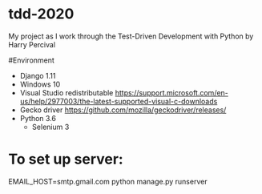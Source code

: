 # tdd-2020
My project as I work through the Test-Driven Development with Python by Harry Percival

#Environment
* Django 1.11
* Windows 10
* Visual Studio redistributable https://support.microsoft.com/en-us/help/2977003/the-latest-supported-visual-c-downloads
* Gecko driver https://github.com/mozilla/geckodriver/releases/
* Python 3.6
    * Selenium 3

# To set up server:
EMAIL_HOST=smtp.gmail.com python manage.py runserver